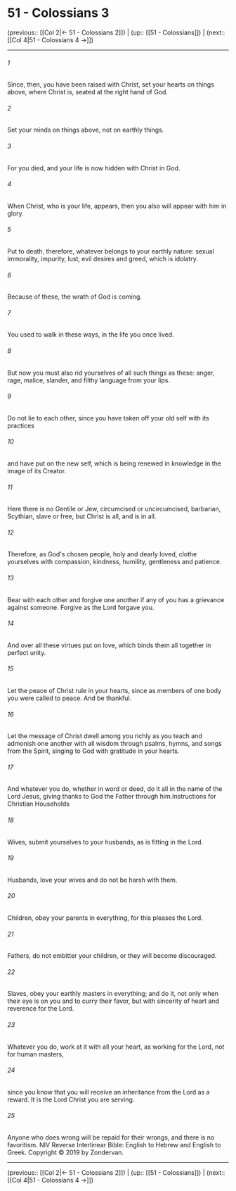 # 51 - Colossians 3

(previous:: [[Col 2|← 51 - Colossians 2]]) | (up:: [[51 - Colossians]]) | (next:: [[Col 4|51 - Colossians 4 →]])

***


###### 1 
Since, then, you have been raised with Christ, set your hearts on things above, where Christ is, seated at the right hand of God. 

###### 2 
Set your minds on things above, not on earthly things. 

###### 3 
For you died, and your life is now hidden with Christ in God. 

###### 4 
When Christ, who is your life, appears, then you also will appear with him in glory. 

###### 5 
Put to death, therefore, whatever belongs to your earthly nature: sexual immorality, impurity, lust, evil desires and greed, which is idolatry. 

###### 6 
Because of these, the wrath of God is coming. 

###### 7 
You used to walk in these ways, in the life you once lived. 

###### 8 
But now you must also rid yourselves of all such things as these: anger, rage, malice, slander, and filthy language from your lips. 

###### 9 
Do not lie to each other, since you have taken off your old self with its practices 

###### 10 
and have put on the new self, which is being renewed in knowledge in the image of its Creator. 

###### 11 
Here there is no Gentile or Jew, circumcised or uncircumcised, barbarian, Scythian, slave or free, but Christ is all, and is in all. 

###### 12 
Therefore, as God's chosen people, holy and dearly loved, clothe yourselves with compassion, kindness, humility, gentleness and patience. 

###### 13 
Bear with each other and forgive one another if any of you has a grievance against someone. Forgive as the Lord forgave you. 

###### 14 
And over all these virtues put on love, which binds them all together in perfect unity. 

###### 15 
Let the peace of Christ rule in your hearts, since as members of one body you were called to peace. And be thankful. 

###### 16 
Let the message of Christ dwell among you richly as you teach and admonish one another with all wisdom through psalms, hymns, and songs from the Spirit, singing to God with gratitude in your hearts. 

###### 17 
And whatever you do, whether in word or deed, do it all in the name of the Lord Jesus, giving thanks to God the Father through him.Instructions for Christian Households 

###### 18 
Wives, submit yourselves to your husbands, as is fitting in the Lord. 

###### 19 
Husbands, love your wives and do not be harsh with them. 

###### 20 
Children, obey your parents in everything, for this pleases the Lord. 

###### 21 
Fathers, do not embitter your children, or they will become discouraged. 

###### 22 
Slaves, obey your earthly masters in everything; and do it, not only when their eye is on you and to curry their favor, but with sincerity of heart and reverence for the Lord. 

###### 23 
Whatever you do, work at it with all your heart, as working for the Lord, not for human masters, 

###### 24 
since you know that you will receive an inheritance from the Lord as a reward. It is the Lord Christ you are serving. 

###### 25 
Anyone who does wrong will be repaid for their wrongs, and there is no favoritism. NIV Reverse Interlinear Bible: English to Hebrew and English to Greek. Copyright © 2019 by Zondervan.

***

(previous:: [[Col 2|← 51 - Colossians 2]]) | (up:: [[51 - Colossians]]) | (next:: [[Col 4|51 - Colossians 4 →]])
